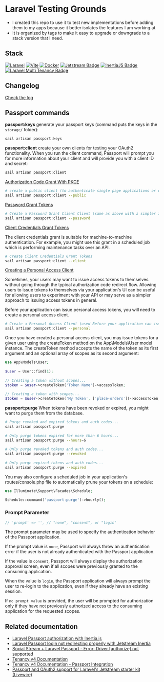 # Laravel Testing Grounds

- I created this repo to use it to test new implementations before adding them to my apps because it better isolates the features I am working at.
- It is organized by tags to make it easy to upgrade or downgrade to a stack version that I need.

## Stack

[![Laravel](https://img.shields.io/badge/laravel-%23FF2D20.svg?style=for-the-badge&logo=laravel&logoColor=base-100)](https://laravel.com/docs/11.x)
[![Vite](https://img.shields.io/badge/vite-%23646CFF.svg?style=for-the-badge&logo=vite&logoColor=base-100)](https://vitejs.dev/)
[![Docker](https://img.shields.io/badge/docker-%230db7ed.svg?style=for-the-badge&logo=docker&logoColor=base-100)](https://www.docker.com/)
[![Jetstream Badge](https://img.shields.io/badge/Jetstream-%231DA1F2.svg?style=for-the-badge&logo=laravel&logoColor=base-100)](https://jetstream.laravel.com/introduction.html)
[![InertiaJS Badge](https://img.shields.io/badge/InertiaJS-%238B5CF6.svg?style=for-the-badge&logo=vue.js&logoColor=base-100)](https://inertiajs.com/)
[![Laravel Multi Tenancy Badge](https://img.shields.io/badge/Laravel_Multi_Tenancy-%23FF2D20.svg?style=for-the-badge&logo=laravel&logoColor=base-100)](https://tenancyforlaravel.com/)

## Changelog

[Check the log](/CHANGELOG.md)

## Passport commands

**passport:keys** generate your passport keys (command puts the keys in the `storage/` folder):

```sh
sail artisan passport:keys
```

**passport:client** create your own clients for testing your OAuth2 functionality. When you run the client command, Passport will prompt you for more information about your client and will provide you with a client ID and secret:

```sh
sail artisan passport:client
```

[Authorization Code Grant With PKCE](https://laravel.com/docs/11.x/passport#code-grant-pkce)

```sh
# create a public client (to authenticate single page applications or native applications to access your API.)
sail artisan passport:client --public
```

[Password Grant Tokens](https://laravel.com/docs/11.x/passport#password-grant-tokens)

```sh
# Create a Password Grant Client Client (same as above with a simpler implementation, but no longer recommended by Oauth2 standards)
sail artisan passport:client --password
```

[Client Credentials Grant Tokens](https://laravel.com/docs/11.x/passport#client-credentials-grant-tokens)

The client credentials grant is suitable for machine-to-machine authentication. For example, you might use this grant in a scheduled job which is performing maintenance tasks over an API.

```sh
# Create Client Credentials Grant Tokens 
sail artisan passport:client --client
```

[Creating a Personal Access Client](https://laravel.com/docs/11.x/passport#creating-a-personal-access-client)

Sometimes, your users may want to issue access tokens to themselves without going through the typical authorization code redirect flow. Allowing users to issue tokens to themselves via your application's UI can be useful for allowing users to experiment with your API or may serve as a simpler approach to issuing access tokens in general.

Before your application can issue personal access tokens, you will need to create a personal access client.

```sh
# Create a Personal Access Client (used Before your application can issue personal access tokens)
sail artisan passport:client --personal
```

Once you have created a personal access client, you may issue tokens for a given user using the createToken method on the App\Models\User model instance. The createToken method accepts the name of the token as its first argument and an optional array of scopes as its second argument:

```php
use App\Models\User;
 
$user = User::find(1);
 
// Creating a token without scopes...
$token = $user->createToken('Token Name')->accessToken;
 
// Creating a token with scopes...
$token = $user->createToken('My Token', ['place-orders'])->accessToken;
```

**passport:purge** When tokens have been revoked or expired, you might want to purge them from the database.

```sh
# Purge revoked and expired tokens and auth codes...
sail artisan passport:purge
 
# Only purge tokens expired for more than 6 hours...
sail artisan passport:purge --hours=6
 
# Only purge revoked tokens and auth codes...
sail artisan passport:purge --revoked
 
# Only purge expired tokens and auth codes...
sail artisan passport:purge --expired
```

You may also configure a scheduled job in your application's routes/console.php file to automatically prune your tokens on a schedule:

```php
use Illuminate\Support\Facades\Schedule;
 
Schedule::command('passport:purge')->hourly();
```

### Prompt Parameter

```php
// 'prompt' => '', // "none", "consent", or "login"
```

The prompt parameter may be used to specify the authentication behavior of the Passport application.

If the prompt value is `none`, Passport will always throw an authentication error if the user is not already authenticated with the Passport application.

If the value is `consent`, Passport will always display the authorization approval screen, even if all scopes were previously granted to the consuming application.

When the value is `login`, the Passport application will always prompt the user to re-login to the application, even if they already have an existing session.

If `no prompt value` is provided, the user will be prompted for authorization only if they have not previously authorized access to the consuming application for the requested scopes.

## Related documentation

- [Laravel Passport authorization with Inertia.js](https://lxc.no/blog/laravel-passport-authorization-with-inertia-js/)
- [Laravel Passport login not redirecting properly with Jetstream Inertia](https://stackoverflow.com/questions/66571546/laravel-passport-login-not-redirecting-properly-with-jetstream-inertia)
- [Social Stream + Laravel Passport - Error: Driver \[authorize\] not supported](https://docs.socialstream.dev/guides/laravel-passport)
- [Tenancy v4 Documentation](https://tenancy-v4.pages.dev/)
- [Tenancy v4 Documentation - Passport Integration](https://tenancy-v4.pages.dev/integrations/passport/)
- [Passport and OAuth2 support for Laravel's Jetstream starter kit (Livewire)](https://github.com/headerx/laravel-jetstream-passport)
